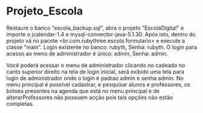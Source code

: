 Projeto_Escola
==============

Restaure o banco "escola_backup.sql", abra o projeto "EscolaDigital" e importe o jcalendar-1.4 e mysql-connector-java-5.1.30. Após isto, dentro do projeto vá no pacote &lt;br.com.rubythree.escola.formulario> e execute a classe "main". Login existente no banco: rubyth, Senha: rubyth. O login para acesso ao menu de administrador é único: admin, Senha: admin.

Você poderá acessar o menu de administrador clicando no cadeado no canto superior direito na tela de login inicial, será exibido uma tela para login de administrador onde o login é padrao admin e senha admin.
No menu principal é possível cadastrar, e pesquisar alunos e professores, os botoes presentes na agenda que está no menu principal e de alterarProfessores não possuem acção pois tais opções não estão completas. 
